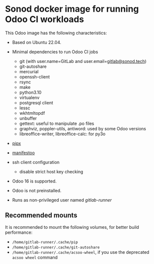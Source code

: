 # Sonod docker image for running Odoo CI workloads

This Odoo image has the following characteristics:

- Based on Ubuntu 22.04.
- Minimal dependencies to run Odoo CI jobs

  - git (with user.name=GitLab and user.email=gitlab@sonod.tech)
  - git-autoshare
  - mercurial
  - openssh-client
  - rsync
  - make
  - python3.10
  - virtualenv
  - postgresql client
  - lessc
  - wkhtmltopdf
  - unbuffer
  - gettext: useful to manipulate .po files
  - graphviz, poppler-utils, antiword: used by some Odoo versions
  - libreoffice-writer, libreoffice-calc: for py3o

- [pipx](https://pypi.org/project:pipx>)
- [manifestoo](https://pypi.org/project/manifestoo>)
- ssh client configuration

  - disable strict host key checking

- Odoo 16 is supported.
- Odoo is not preinstalled.
- Runs as non-privileged user named _gitlab-runner_

## Recommended mounts

It is recommended to mount the following volumes, for better build performance:

- ```/home/gitlab-runner/.cache/pip```
- ```/home/gitlab-runner/.cache/git-autoshare```
- ```/home/gitlab-runner/.cache/acsoo-wheel```, if you use the deprecated ```acsoo wheel``` command
